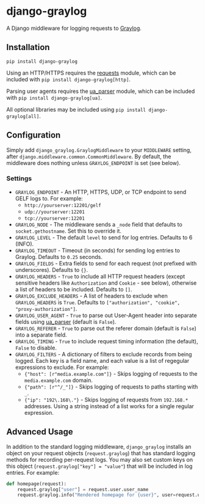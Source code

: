 # django-graylog

A Django middleware for logging requests to [Graylog](https://www.graylog.org).


## Installation

`pip install django-graylog`

Using an HTTP/HTTPS requires the [requests](https://requests.readthedocs.io/en/master/)
module, which can be included with `pip install django-graylog[http]`.

Parsing user agents requires the [ua_parser](https://github.com/ua-parser/uap-python)
module, which can be included with `pip install django-graylog[ua]`.

All optional libraries may be included using `pip install django-graylog[all]`.


## Configuration

Simply add `django_graylog.GraylogMiddleware` to your `MIDDLEWARE` setting, after
`django.middleware.common.CommonMiddleware`. By default, the middleware does nothing
unless `GRAYLOG_ENDPOINT` is set (see below).


### Settings

* `GRAYLOG_ENDPOINT` - An HTTP, HTTPS, UDP, or TCP endpoint to send GELF logs to. For
  example:
    - `http://yourserver:12201/gelf`
    - `udp://yourserver:12201`
    - `tcp://yourserver:12201`
* `GRAYLOG_NODE` - The middleware sends a `_node` field that defaults to
  `socket.gethostname`. Set this to override it.
* `GRAYLOG_LEVEL` - The default `level` to send for log entries. Defaults to 6 (INFO).
* `GRAYLOG_TIMEOUT` - Timeout (in seconds) for sending log entries to Graylog. Defaults
  to `0.25` seconds.
* `GRAYLOG_FIELDS` - Extra fields to send for each request (not prefixed with
  underscores). Defaults to `{}`.
* `GRAYLOG_HEADERS` - `True` to include all HTTP request headers (except sensitive
  headers like `Authorization` and `Cookie` - see below), otherwise a list of headers to
  be included. Defaults to `[]`.
* `GRAYLOG_EXCLUDE_HEADERS` - A list of headers to exclude when `GRAYLOG_HEADERS` is
  `True`. Defaults to `["authorization", "cookie", "proxy-authorization"]`.
* `GRAYLOG_USER_AGENT` - `True` to parse out User-Agent header into separate fields
  using [ua_parser](https://github.com/ua-parser/uap-python) (default is `False`).
* `GRAYLOG_REFERER` - `True` to parse out the referer domain (default is `False`) into a
  separate field.
* `GRAYLOG_TIMING` - `True` to include request timing information (the default), `False`
  to disable.
* `GRAYLOG_FILTERS` - A dictionary of filters to exclude records from being logged. Each
  key is a field name, and each value is a list of regegular expressions to exclude. For
  example:
    - `{"host": [r"media.example.com"]}` - Skips logging of requests to the
      `media.example.com` domain.
    - `{"path": [r"^/_"]}` - Skips logging of requests to paths starting with `_`.
    - `{"ip": "192\.168\."}` - Skips logging of requests from `192.168.*` addresses.
      Using a string instead of a list works for a single regular expression.


## Advanced Usage

In addition to the standard logging middleware, `django_graylog` installs an object on
your request objects (`request.graylog`) that has standard logging methods for recording
per-request logs. You may also set custom keys on this object
(`request.graylog["key"] = "value"`) that will be included in log entries. For example:

```python
def homepage(request):
    request.graylog["user"] = request.user.user_name
    request.graylog.info("Rendered homepage for {user}", user=request.user.user_name)
```
